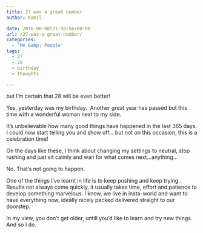 ```yaml
---
title: 27 was a great number
author: Kamil

date: 2016-08-08T21:58:56+00:00
url: /27-was-a-great-number/
categories:
  - 'Me &amp; People'
tags:
  - 27
  - 28
  - birthday
  - thoughts

---
```

but I&#8217;m certain that 28 will be even better!

<p style="text-align: left;">
  Yes, yesterday was my birthday.  Another great year has passed but this time with a wonderful woman next to my side.
</p>

<p style="text-align: left;">
  It&#8217;s unbelievable how many good things have happened in the last 365 days. I could now start telling you and show off&#8230; but not on this occasion, this is a celebration time!
</p>

<p style="text-align: left;">
  On the days like these, I think about changing my settings to neutral, stop rushing and just sit calmly and wait for what comes next&#8230;anything&#8230;
</p>

<p style="text-align: left;">
  No. That&#8217;s not going to happen.
</p>

<p style="text-align: left;">
  One of the things I&#8217;ve learnt in life is to keep pushing and keep trying. Results not always come quickly, it usually takes time, effort and patience to develop something marvelous. I know, we live in insta-world and want to have everything now, ideally nicely packed delivered straight to our doorstep.
</p>

<p style="text-align: left;">
  In my view, you don&#8217;t get older, untill you&#8217;d like to learn and try new things. And so I do.
</p>
